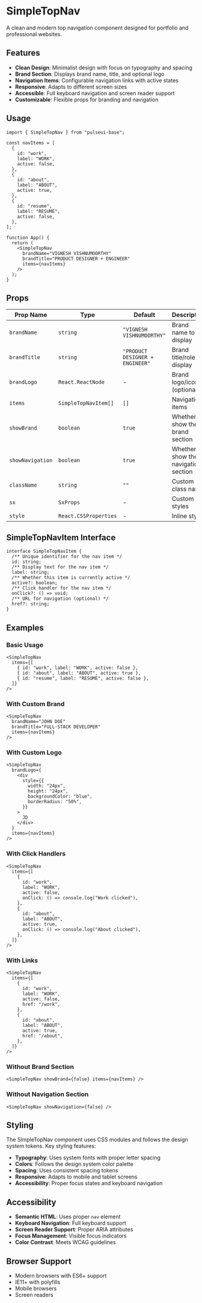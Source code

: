 # SimpleTopNav

A clean and modern top navigation component designed for portfolio and professional websites.

## Features

- **Clean Design**: Minimalist design with focus on typography and spacing
- **Brand Section**: Displays brand name, title, and optional logo
- **Navigation Items**: Configurable navigation links with active states
- **Responsive**: Adapts to different screen sizes
- **Accessible**: Full keyboard navigation and screen reader support
- **Customizable**: Flexible props for branding and navigation

## Usage

```tsx
import { SimpleTopNav } from "pulseui-base";

const navItems = [
  {
    id: "work",
    label: "WORK",
    active: false,
  },
  {
    id: "about",
    label: "ABOUT",
    active: true,
  },
  {
    id: "resume",
    label: "RESUME",
    active: false,
  },
];

function App() {
  return (
    <SimpleTopNav
      brandName="VIGNESH VISHNUMOORTHY"
      brandTitle="PRODUCT DESIGNER + ENGINEER"
      items={navItems}
    />
  );
}
```

## Props

| Prop Name        | Type                  | Default                         | Description                            |
| ---------------- | --------------------- | ------------------------------- | -------------------------------------- |
| `brandName`      | `string`              | `"VIGNESH VISHNUMOORTHY"`       | Brand name to display                  |
| `brandTitle`     | `string`              | `"PRODUCT DESIGNER + ENGINEER"` | Brand title/role to display            |
| `brandLogo`      | `React.ReactNode`     | -                               | Brand logo/icon (optional)             |
| `items`          | `SimpleTopNavItem[]`  | `[]`                            | Navigation items                       |
| `showBrand`      | `boolean`             | `true`                          | Whether to show the brand section      |
| `showNavigation` | `boolean`             | `true`                          | Whether to show the navigation section |
| `className`      | `string`              | `""`                            | Custom class name                      |
| `sx`             | `SxProps`             | -                               | Custom styles                          |
| `style`          | `React.CSSProperties` | -                               | Inline styles                          |

## SimpleTopNavItem Interface

```tsx
interface SimpleTopNavItem {
  /** Unique identifier for the nav item */
  id: string;
  /** Display text for the nav item */
  label: string;
  /** Whether this item is currently active */
  active?: boolean;
  /** Click handler for the nav item */
  onClick?: () => void;
  /** URL for navigation (optional) */
  href?: string;
}
```

## Examples

### Basic Usage

```tsx
<SimpleTopNav
  items={[
    { id: "work", label: "WORK", active: false },
    { id: "about", label: "ABOUT", active: true },
    { id: "resume", label: "RESUME", active: false },
  ]}
/>
```

### With Custom Brand

```tsx
<SimpleTopNav
  brandName="JOHN DOE"
  brandTitle="FULL-STACK DEVELOPER"
  items={navItems}
/>
```

### With Custom Logo

```tsx
<SimpleTopNav
  brandLogo={
    <div
      style={{
        width: "24px",
        height: "24px",
        backgroundColor: "blue",
        borderRadius: "50%",
      }}
    >
      JD
    </div>
  }
  items={navItems}
/>
```

### With Click Handlers

```tsx
<SimpleTopNav
  items={[
    {
      id: "work",
      label: "WORK",
      active: false,
      onClick: () => console.log("Work clicked"),
    },
    {
      id: "about",
      label: "ABOUT",
      active: true,
      onClick: () => console.log("About clicked"),
    },
  ]}
/>
```

### With Links

```tsx
<SimpleTopNav
  items={[
    {
      id: "work",
      label: "WORK",
      active: false,
      href: "/work",
    },
    {
      id: "about",
      label: "ABOUT",
      active: true,
      href: "/about",
    },
  ]}
/>
```

### Without Brand Section

```tsx
<SimpleTopNav showBrand={false} items={navItems} />
```

### Without Navigation Section

```tsx
<SimpleTopNav showNavigation={false} />
```

## Styling

The SimpleTopNav component uses CSS modules and follows the design system tokens. Key styling features:

- **Typography**: Uses system fonts with proper letter spacing
- **Colors**: Follows the design system color palette
- **Spacing**: Uses consistent spacing tokens
- **Responsive**: Adapts to mobile and tablet screens
- **Accessibility**: Proper focus states and keyboard navigation

## Accessibility

- **Semantic HTML**: Uses proper `nav` element
- **Keyboard Navigation**: Full keyboard support
- **Screen Reader Support**: Proper ARIA attributes
- **Focus Management**: Visible focus indicators
- **Color Contrast**: Meets WCAG guidelines

## Browser Support

- Modern browsers with ES6+ support
- IE11+ with polyfills
- Mobile browsers
- Screen readers
